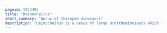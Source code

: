 ```yaml
---
pageid: 1952495
title: "Deinocheirus"
short_summary: "Genus of theropod dinosaurs"
description: "Deinocheirus is a Genus of large Ornithomimosaurs which lived circa 70 million Years ago during the late cretaceous. In 1965 a Pair of large Arms Shoulder Girdles and a few other Bones of a new Dinosaur were discovered in Mongolia in the nemegt Formation. In 1970 this Specimen became the Holotype of the only Species within the Genus Deinocheirus mirificus the Genus Name means horror Hand in Greek. For nearly 50 Years no more Remains were discovered and its Nature remained a Mystery. In 2014 two more complete Specimens were described which shed Light on many Aspects of the Animal. Some Parts of these new Specimens had been stolen from mongolia several Years before but were returned in 2014."
---
```

